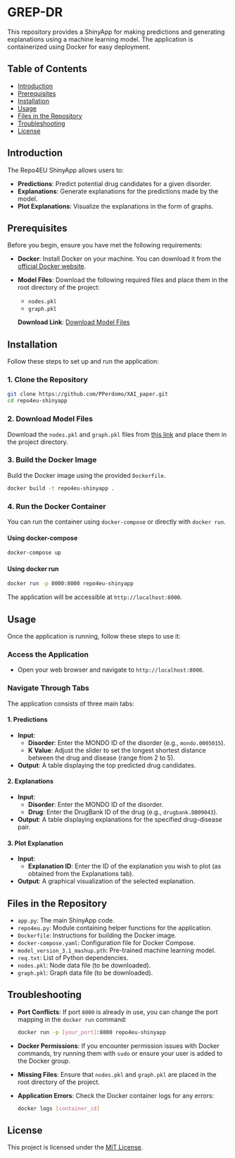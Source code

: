 # GREP-DR 

This repository provides a ShinyApp for making predictions and generating explanations using a machine learning model. The application is containerized using Docker for easy deployment.

## Table of Contents

- [Introduction](#introduction)
- [Prerequisites](#prerequisites)
- [Installation](#installation)
- [Usage](#usage)
- [Files in the Repository](#files-in-the-repository)
- [Troubleshooting](#troubleshooting)
- [License](#license)

## Introduction

The Repo4EU ShinyApp allows users to:

- **Predictions**: Predict potential drug candidates for a given disorder.
- **Explanations**: Generate explanations for the predictions made by the model.
- **Plot Explanations**: Visualize the explanations in the form of graphs.

## Prerequisites

Before you begin, ensure you have met the following requirements:

- **Docker**: Install Docker on your machine. You can download it from the [official Docker website](https://www.docker.com/get-started).

- **Model Files**: Download the following required files and place them in the root directory of the project:

  - `nodes.pkl`
  - `graph.pkl`

  **Download Link**: [Download Model Files](https://zenodo.org/uploads/13860397)

## Installation

Follow these steps to set up and run the application:

### 1. Clone the Repository

```bash
git clone https://github.com/PPerdomo/XAI_paper.git
cd repo4eu-shinyapp
```

### 2. Download Model Files

Download the `nodes.pkl` and `graph.pkl` files from [this link](https://zenodo.org/uploads/13860397) and place them in the project directory.

### 3. Build the Docker Image

Build the Docker image using the provided `Dockerfile`.

```bash
docker build -t repo4eu-shinyapp .
```

### 4. Run the Docker Container

You can run the container using `docker-compose` or directly with `docker run`.

#### Using docker-compose

```bash
docker-compose up
```

#### Using docker run

```bash
docker run -p 8000:8000 repo4eu-shinyapp
```

The application will be accessible at `http://localhost:8000`.

## Usage

Once the application is running, follow these steps to use it:

### Access the Application

- Open your web browser and navigate to `http://localhost:8000`.

### Navigate Through Tabs

The application consists of three main tabs:

#### 1. Predictions

- **Input**:
  - **Disorder**: Enter the MONDO ID of the disorder (e.g., `mondo.0005015`).
  - **K Value**: Adjust the slider to set the longest shortest distance between the drug and disease (range from 2 to 5).
- **Output**: A table displaying the top predicted drug candidates.

#### 2. Explanations

- **Input**:
  - **Disorder**: Enter the MONDO ID of the disorder.
  - **Drug**: Enter the DrugBank ID of the drug (e.g., `drugbank.DB09043`).
- **Output**: A table displaying explanations for the specified drug-disease pair.

#### 3. Plot Explanation

- **Input**:
  - **Explanation ID**: Enter the ID of the explanation you wish to plot (as obtained from the Explanations tab).
- **Output**: A graphical visualization of the selected explanation.

## Files in the Repository

- `app.py`: The main ShinyApp code.
- `repo4eu.py`: Module containing helper functions for the application.
- `Dockerfile`: Instructions for building the Docker image.
- `docker-compose.yaml`: Configuration file for Docker Compose.
- `model_version_3.1_mashup.pth`: Pre-trained machine learning model.
- `req.txt`: List of Python dependencies.
- `nodes.pkl`: Node data file (to be downloaded).
- `graph.pkl`: Graph data file (to be downloaded).

## Troubleshooting

- **Port Conflicts**: If port `8000` is already in use, you can change the port mapping in the `docker run` command:

  ```bash
  docker run -p [your_port]:8000 repo4eu-shinyapp
  ```

- **Docker Permissions**: If you encounter permission issues with Docker commands, try running them with `sudo` or ensure your user is added to the Docker group.

- **Missing Files**: Ensure that `nodes.pkl` and `graph.pkl` are placed in the root directory of the project.

- **Application Errors**: Check the Docker container logs for any errors:

  ```bash
  docker logs [container_id]
  ```

## License

This project is licensed under the [MIT License](LICENSE).
